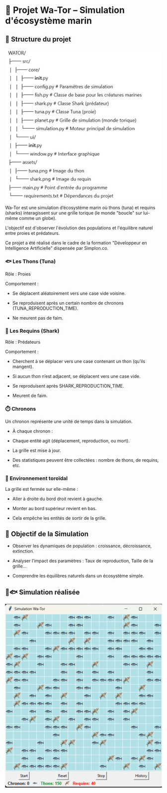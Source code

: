 # 🌊  Projet Wa-Tor – Simulation d'écosystème marin
## 📁 Structure du projet
![alt text](assets/tree.png)





Wa-Tor est une simulation d’écosystème marin où thons (tuna) et requins (sharks) interagissent sur une grille torique (le monde "boucle" sur lui-même comme un globe).

L'objectif est d'observer l'évolution des populations et l'équilibre naturel entre proies et prédateurs.   

Ce projet a été réalisé dans le cadre de la formation "Développeur en Intelligence Artificielle" dispensée par Simplon.co.

### 🐟 Les Thons (Tuna)
Rôle : Proies

Comportement :

- Se déplacent aléatoirement vers une case vide voisine.

- Se reproduisent après un certain nombre de chronons (TUNA_REPRODUCTION_TIME).

- Ne meurent pas de faim.

### 🦈 Les Requins (Shark)
Rôle : Prédateurs

Comportement :

- Cherchent à se déplacer vers une case contenant un thon (qu’ils mangent).

- Si aucun thon n’est adjacent, se déplacent vers une case vide.

- Se reproduisent après SHARK_REPRODUCTION_TIME.

- Meurent de faim.

### ⏱️ Chronons
Un chronon représente une unité de temps dans la simulation.

- À chaque chronon :

- Chaque entité agit (déplacement, reproduction, ou mort).

- La grille est mise à jour.

- Des statistiques peuvent être collectées : nombre de thons, de requins, etc.

### 🔁 Environnement toroïdal
La grille est fermée sur elle-même :

- Aller à droite du bord droit revient à gauche.

- Monter au bord supérieur revient en bas.

- Cela empêche les entités de sortir de la grille.


## 🎯 Objectif de la Simulation
- Observer les dynamiques de population : croissance, décroissance, extinction.

- Analyser l’impact des paramètres : Taux de reproduction, Taille de la grille...

- Comprendre les équilibres naturels dans un écosystème simple.
## 🦈🐟 Simulation réalisée

![alt text](assets/simulation.png)
